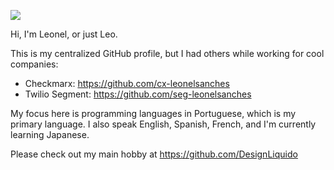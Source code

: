 ![](https://komarev.com/ghpvc/?username=leonelsanchesdasilva&color=green)

Hi, I'm Leonel, or just Leo.

This is my centralized GitHub profile, but I had others while working for cool companies:

- Checkmarx: https://github.com/cx-leonelsanches
- Twilio Segment: https://github.com/seg-leonelsanches

My focus here is programming languages in Portuguese, which is my primary language. I also speak English, Spanish, French, and I'm currently learning Japanese. 

Please check out my main hobby at https://github.com/DesignLiquido
